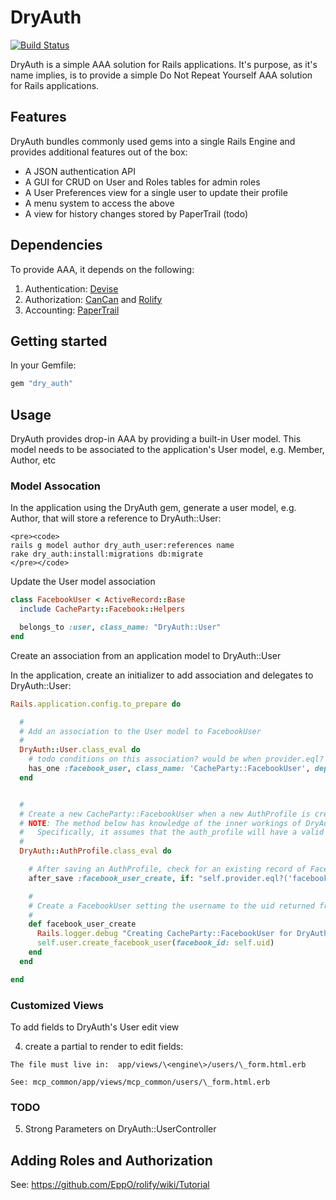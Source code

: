 # DryAuth

[![Build Status](https://semaphoreapp.com/api/v1/projects/6a4f592a-4a69-4976-983f-c10726d6a718/130967/shields_badge.png )](https://semaphoreapp.com/api/v1/projects/6a4f592a-4a69-4976-983f-c10726d6a718/130967/shields_badge.png)

DryAuth is a simple AAA solution for Rails applications. 
It's purpose, as it's name implies, is to provide a simple Do Not Repeat Yourself AAA solution for Rails applications.

## Features

DryAuth bundles commonly used gems into a single Rails Engine and provides additional features out of the box:

* A JSON authentication API
* A GUI for CRUD on User and Roles tables for admin roles
* A User Preferences view for a single user to update their profile
* A menu system to access the above
* A view for history changes stored by PaperTrail (todo)

## Dependencies

To provide AAA, it depends on the following:

1. Authentication: [Devise](https://github.com/plataformatec/devise)
1. Authorization: [CanCan](https://github.com/ryanb/cancan) and [Rolify](https://github.com/EppO/rolify)
1. Accounting: [PaperTrail](https://github.com/airblade/paper_trail)


## Getting started

In your Gemfile:

```ruby
gem "dry_auth"
```

## Usage

DryAuth provides drop-in AAA by providing a built-in User model.
This model needs to be associated to the application's User model, e.g. Member, Author, etc

### Model Assocation

In the application using the DryAuth gem, generate a user model, e.g. Author, that will store a reference to DryAuth::User:

	<pre><code>
	rails g model author dry_auth_user:references name
	rake dry_auth:install:migrations db:migrate
	</pre></code>


Update the User model association


```ruby
class FacebookUser < ActiveRecord::Base
  include CacheParty::Facebook::Helpers

  belongs_to :user, class_name: "DryAuth::User"
end
```




Create an association from an application model to DryAuth::User

In the application, create an initializer to add association and delegates to DryAuth::User:

```ruby
Rails.application.config.to_prepare do

  # 
  # Add an association to the User model to FacebookUser
  #
  DryAuth::User.class_eval do
    # todo conditions on this association? would be when provider.eql? 'facebook'
    has_one :facebook_user, class_name: 'CacheParty::FacebookUser', dependent: :destroy
  end


  # 
  # Create a new CacheParty::FacebookUser when a new AuthProfile is created and the provider name is 'facebook'
  # NOTE: The method below has knowledge of the inner workings of DryAuth User and AuthUser classes
  #   Specifically, it assumes that the auth_profile will have a valid reference to a user (which is reasonable)
  #
  DryAuth::AuthProfile.class_eval do

    # After saving an AuthProfile, check for an existing record of FacebookUser and create one if it doesn't exist
    after_save :facebook_user_create, if: "self.provider.eql?('facebook') and self.user.facebook_user.nil?"

    #
    # Create a FacebookUser setting the username to the uid returned from facebook
    #
    def facebook_user_create
      Rails.logger.debug "Creating CacheParty::FacebookUser for DryAuth::User from #{ __FILE__ }\n"
      self.user.create_facebook_user(facebook_id: self.uid)
    end
  end

end
```

### Customized Views

To add fields to DryAuth's User edit view

  4. create a partial to render to edit fields:

	The file must live in:  app/views/\<engine\>/users/\_form.html.erb

	See: mcp_common/app/views/mcp_common/users/\_form.html.erb

### TODO

  5. Strong Parameters on DryAuth::UserController



## Adding Roles and Authorization

See: https://github.com/EppO/rolify/wiki/Tutorial



